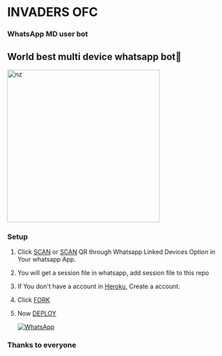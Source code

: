 # INVADERS OFC 

### WhatsApp MD user bot

## World best multi device whatsapp bot🖤

<img src="https://i.imgur.com/As9dMM5.jpeg" alt="nz" width="350"/>

</p>

### Setup

1. Click [SCAN](https://replit.com/@Wizard-and/Invaders-OFC?v=1?outputonly=1&lite=1) or [SCAN](https://replit.com/@Wizard-and/Invaders-OFC?outputonly=1&lite=1) QR through Whatsapp Linked Devices Option in Your whatsapp App.

2. You will get a session file in whatsapp, add session file to this repo

3. If You don't have a account in [Heroku](https://signup.heroku.com/), Create a account.

4. Click [FORK](https://github.com/Jackz-ser/INVADERS-OFC/fork)

5. Now [DEPLOY](https://heroku.com/deploy?template=https://github.com/Jackz-ser/INVADERS-OFC)

   <a href="https://chat.whatsapp.com/FL2OqqLOxOOFN9Zw6nYXtZ"><img alt="WhatsApp" src="https://img.shields.io/badge/-Whatsapp%20Group-lightgrey?style=for-the-badge&logo=whatsapp&logoColor=white"/></a>

### Thanks to everyone

